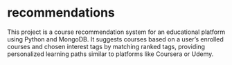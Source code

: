# recommendations
This project is a course recommendation system for an educational platform using Python and MongoDB. It suggests courses based on a user’s enrolled courses and chosen interest tags by matching ranked tags, providing personalized learning paths similar to platforms like Coursera or Udemy.
